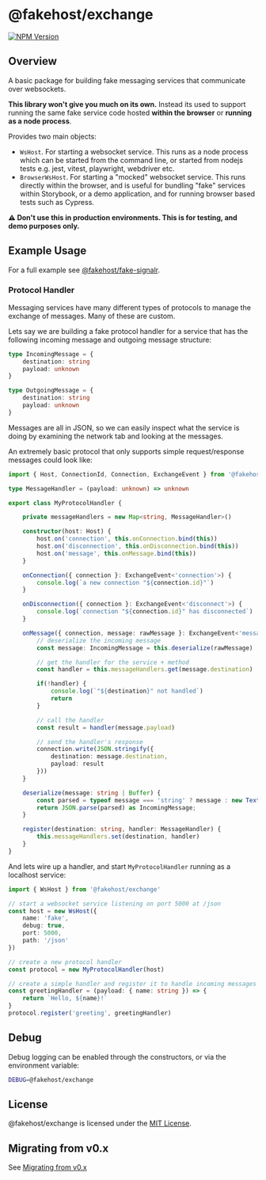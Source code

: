 # @fakehost/exchange

[![NPM Version][npm-image]][npm-url]

## Overview

A basic package for building fake messaging services that communicate over websockets. 

**This library won't give you much on its own.** Instead its used to support running the same fake service code hosted **within the browser** or **running as a node process**. 

Provides two main objects:

- `WsHost`. For starting a websocket service. This runs as a node process which can be started from the command line, or started from nodejs tests e.g. jest, vitest, playwright, webdriver etc. 
- `BrowserWsHost`. For starting a "mocked" websocket service. This runs directly within the browser, and is useful for bundling "fake" services within Storybook, or a demo application, and for running browser based tests such as Cypress.

**⚠️ Don't use this in production environments. This is for testing, and demo purposes only.**

## Example Usage

For a full example see [@fakehost/fake-signalr](../fake-signalr/).

### Protocol Handler

Messaging services have many different types of protocols to manage the exchange of messages. Many of these are custom.

Lets say we are building a fake protocol handler for a service that has the following incoming message and outgoing message structure:

```typescript
type IncomingMessage = {
    destination: string
    payload: unknown
}

type OutgoingMessage = {
    destination: string
    payload: unknown
}
```

Messages are all in JSON, so we can easily inspect what the service is doing by examining the network tab and looking at the messages. 

An extremely basic protocol that only supports simple request/response messages could look like:

```typescript
import { Host, ConnectionId, Connection, ExchangeEvent } from '@fakehost/exchange'

type MessageHandler = (payload: unknown) => unknown

export class MyProtocolHandler {

    private messageHandlers = new Map<string, MessageHandler>()

    constructor(host: Host) {
        host.on('connection', this.onConnection.bind(this))
        host.on('disconnection', this.onDisconnection.bind(this))
        host.on('message', this.onMessage.bind(this))
    }

    onConnection({ connection }: ExchangeEvent<'connection'>) {
        console.log(`a new connection "${connection.id}"`)
    }

    onDisconnection({ connection }: ExchangeEvent<'disconnect'>) {
        console.log(`connection "${connection.id}" has disconnected`)
    }

    onMessage({ connection, message: rawMessage }: ExchangeEvent<'message'>) {
        // deserialize the incoming message
        const message: IncomingMessage = this.deserialize(rawMessage)

        // get the handler for the service + method
        const handler = this.messageHandlers.get(message.destination)

        if(!handler) {
            console.log(`"${destination}" not handled`)
            return
        }

        // call the handler
        const result = handler(message.payload)

        // send the handler's response
        connection.write(JSON.stringify({
            destination: message.destination,
            payload: result
        }))
    }

    deserialize(message: string | Buffer) {
        const parsed = typeof message === 'string' ? message : new TextDecoder('utf-8').decode(message);
        return JSON.parse(parsed) as IncomingMessage;
    }

    register(destination: string, handler: MessageHandler) {
        this.messageHandlers.set(destination, handler)
    }
}
```

And lets wire up a handler, and start  `MyProtocolHandler` running as a localhost service:

```typescript
import { WsHost } from '@fakehost/exchange'

// start a websocket service listening on port 5000 at /json
const host = new WsHost({
    name: 'fake',
    debug: true,
    port: 5000,
    path: '/json'
})

// create a new protocol handler
const protocol = new MyProtocolHandler(host)

// create a simple handler and register it to handle incoming messages with destination of `greeting`
const greetingHandler = (payload: { name: string }) => {
    return `Hello, ${name}!`
}
protocol.register('greeting', greetingHandler)
```


## Debug

Debug logging can be enabled through the constructors, or via the environment variable:

```sh
DEBUG=@fakehost/exchange
```

## License

@fakehost/exchange is licensed under the [MIT License](https://mit-license.org/).


## Migrating from v0.x

See [Migrating from v0.x](exchange/migrating-from-v0.md)

[npm-image]: https://img.shields.io/npm/v/@fakehost/exchange.svg
[npm-url]: https://npmjs.org/package/@fakehost/exchange
